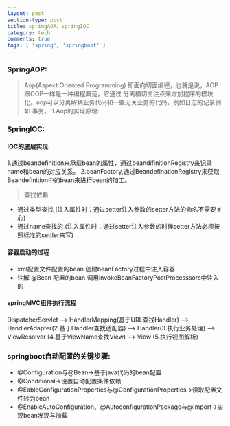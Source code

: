 ```yaml
---
layout: post
section-type: post
title: springAOP、springIOC
category: tech
comments: true
tags: [ 'spring', 'springboot' ]
---
```


### SpringAOP:
>Aop(Aspect Oriented Programming) 即面向切面编程，也就是说，AOP跟OOP一样是一种编程典范，它通过
分离横切关注点来增加程序的模块化。aop可以分离解耦业务代码和一些无关业务的代码，例如日志的记录例如
事务。
1.Aop的实现原理:














### SpringIOC:
>

#### IOC的底层实现:
1.通过beandefinition来承载bean的属性，通过beandifinitionRegistry来记录name和bean的对应关系。
2.beanFactory,通过BeandefinationRegistry来获取Beandefinition中的bean来进行bean的加工。
>查找依赖
* 通过类型查找 (注入属性时：通过setter注入参数的setter方法的命名不需要关心)
* 通过name查找的 (注入属性时：通过setter注入参数的时候setter方法必须按照标准的settler来写)

#### 容器启动的过程
* xml配置文件配置的bean 创建beanFactory过程中注入容器
* 注解 @Bean 配置的bean 调用invokeBeanFactoryPostProcesssors中注入的

#### springMVC组件执行流程
DispatcherServlet --> HandlerMapping(基于URL查找Handler) --> HandlerAdapter(2.基于Handler查找适配器) --> Handler(3.执行业务处理) --> ViewResolver (4.基于ViewName查找View) --> View (5.执行视图解析)

### springboot自动配置的关键步骤:
* @Configuration与@Bean->基于java代码的bean配置
* @Conditional->设置自动配置条件依赖
* @EableConfigurationProperties与@ConfigurationProperties->读取配置文件转为bean
* @EnableAutoConfiguration、@AutoconfigurationPackage与@Import->实现bean发现与加载
